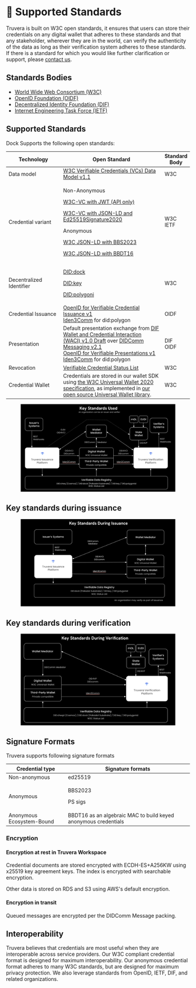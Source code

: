 # 🪪 Supported Standards

Truvera is built on W3C open standards, it ensures that users can store their credentials on any digital wallet that adheres to these standards and that any stakeholder, wherever they are in the world, can verify the authenticity of the data as long as their verification system adheres to these standards. If there is a standard for which you would like further clarification or support, please [contact us](../support/).

## Standards Bodies

* [World Wide Web Consortium (W3C)](https://www.w3.org/)
* [OpenID Foundation (OIDF)](https://openid.net/foundation/)
* [Decentralized Identity Foundation (DIF)](https://identity.foundation/)
* [Internet Engineering Task Force (IETF)](https://www.ietf.org/)

## Supported Standards

Dock Supports the following open standards:

<table><thead><tr><th width="180">Technology</th><th width="367">Open Standard</th><th>Standard Body</th></tr></thead><tbody><tr><td>Data model</td><td><a href="https://www.w3.org/TR/2022/REC-vc-data-model-20220303/">W3C Verifiable Credentials (VCs) Data Model v1.1</a></td><td>W3C</td></tr><tr><td>Credential variant</td><td><p>Non-Anonymous</p><p><a href="https://www.w3.org/TR/vc-data-model/#json-web-token">W3C-VC with JWT (API only)</a></p><p><a href="https://www.w3.org/TR/vc-data-model/#json-ld">W3C-VC with JSON-LD and Ed25519Signature2020</a></p><p>Anonymous</p><p><a href="https://github.com/docknetwork/crypto-wasm-ts/tree/master/src/anonymous-credentials">W3C JSON-LD with BBS2023</a></p><p><a href="https://github.com/docknetwork/crypto-wasm-ts/tree/master/src/accumulator">W3C JSON-LD with BBDT16</a></p></td><td>W3C<br>IETF</td></tr><tr><td>Decentralized Identifier</td><td><p><a href="https://github.com/docknetwork/dock-did-driver/blob/master/Dock%20DID%20method%20specification.md">DID:dock</a></p><p><a href="https://w3c-ccg.github.io/did-method-key/">DID:key</a></p><p><a href="https://github.com/0xPolygonID/did-polygonid/blob/main/did-polygonid-method.md">DID:polygoni</a></p></td><td>W3C</td></tr><tr><td>Credential Issuance</td><td><a href="https://openid.net/specs/openid-4-verifiable-credential-issuance-1_0.html">OpenID for Verifiable Credential Issuance v1</a><br><a href="https://devs.polygonid.com/docs/wallet/wallet-sdk/polygonid-sdk/iden3comm/overview/">Iden3Comm</a> for did:polygon</td><td>OIDF</td></tr><tr><td>Presentation</td><td>Default presentation exchange from <a href="https://identity.foundation/waci-didcomm/">DIF Wallet and Credential Interaction (WACI) v1.0 Draft</a> over <a href="https://identity.foundation/didcomm-messaging/spec/v2.1">DIDComm Messaging v2.1</a><br><a href="https://openid.net/specs/openid-4-verifiable-presentations-1_0.html">OpenID for Verifiable Presentations v1</a><br><a href="https://devs.polygonid.com/docs/wallet/wallet-sdk/polygonid-sdk/iden3comm/overview/">Iden3Comm</a> for did:polygon</td><td>DIF<br>OIDF</td></tr><tr><td>Revocation</td><td><a href="https://www.w3.org/TR/vc-status-list/">Verifiable Credential Status List</a></td><td>W3C</td></tr><tr><td>Credential Wallet</td><td>Credentials are stored in our wallet SDK using <a href="https://w3c-ccg.github.io/universal-wallet-interop-spec/">the W3C Universal Wallet 2020 specification</a>, as implemented in <a href="https://github.com/docknetwork/universal-wallet">our open source Universal Wallet library</a>.</td><td>W3C</td></tr></tbody></table>

<figure><img src="../.gitbook/assets/Screenshot 2024-12-27 at 16.24.01.png" alt=""><figcaption></figcaption></figure>

## Key standards during issuance

<figure><img src="../.gitbook/assets/Screenshot 2024-12-27 at 16.24.54.png" alt=""><figcaption></figcaption></figure>

## Key standards during verification

<figure><img src="../.gitbook/assets/Screenshot 2024-12-27 at 16.25.35.png" alt=""><figcaption></figcaption></figure>

## Signature Formats

Truvera supports following signature formats

<table><thead><tr><th width="186">Credential type</th><th width="466">Signature formats</th></tr></thead><tbody><tr><td>Non-anonymous</td><td>ed25519 </td></tr><tr><td>Anonymous</td><td><p>BBS2023</p><p>PS sigs</p></td></tr><tr><td>Anonymous Ecosystem-Bound</td><td>BBDT16 as an algebraic MAC to build keyed anonymous credentials</td></tr></tbody></table>

### Encryption

#### Encryption at rest in Truvera Workspace

Credential documents are stored encrypted with ECDH-ES+A256KW using x25519 key agreement keys. The index is encrypted with searchable encryption.

Other data is stored on RDS and S3 using AWS's default encryption.

#### Encryption in transit

Queued messages are encrypted per the DIDComm Message packing.

## Interoperability

Truvera believes that credentials are most useful when they are interoperable across service providers. Our W3C compliant credential format is designed for maximum interoperability. Our anonymous credential format adheres to many W3C standards, but are designed for maximum privacy protection. We also leverage standards from OpenID, IETF, DIF, and related organizations.

